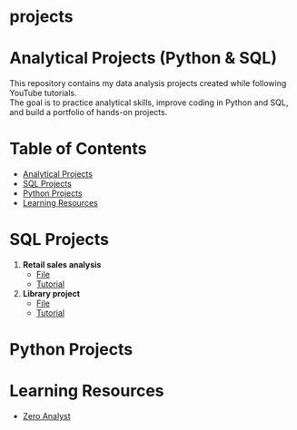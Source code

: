 # projects

# Analytical Projects (Python & SQL)

This repository contains my data analysis projects created while following YouTube tutorials.  
The goal is to practice analytical skills, improve coding in Python and SQL, and build a portfolio of hands-on projects.  

# Table of Contents

- [Analytical Projects](#-analytical-projects)
- [SQL Projects](#-sql-projects)
- [Python Projects](#-python-projects)
- [Learning Resources](#-learning-resources)

# SQL Projects

1. **Retail sales analysis**
   - [File](./project_p1/sql_query_p1.sql)
   - [Tutorial](https://www.youtube.com/watch?v=ChIQjGBI3AM&t=763s)
2. **Library project**
   - [File](./project_p2/project_p2_queries_part_1.sql)
   - [Tutorial](https://www.youtube.com/watch?v=6X2-P9fNVvw&list=WL&index=2&t=3869s)

# Python Projects



# Learning Resources

 - [Zero Analyst](https://www.youtube.com/@zero_analyst)
